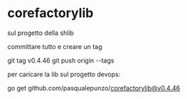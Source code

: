 # corefactorylib

sul progetto della shlib 

committare tutto e creare un tag

git tag v0.4.46
git push origin --tags


 

 

per caricare la lib sul progetto devops:

go get github.com/pasqualepunzo/corefactorylib@v0.4.46

